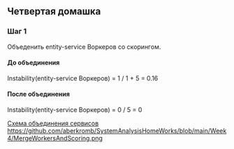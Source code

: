 ## Четвертая домашка


### Шаг 1

Объеденить entity-service Воркеров со скорингом.
#### До объединения
Instability(entity-service Воркеров) = 1 / 1 + 5 = 0.16
#### После объединения
Instability(entity-service Воркеров) = 0 / 5 = 0

[Схема объединения сервисов
](https://github.com/aberkromb/SystemAnalysisHomeWorks/blob/main/Week4/MergeWorkersAndScoring.png)https://github.com/aberkromb/SystemAnalysisHomeWorks/blob/main/Week4/MergeWorkersAndScoring.png
